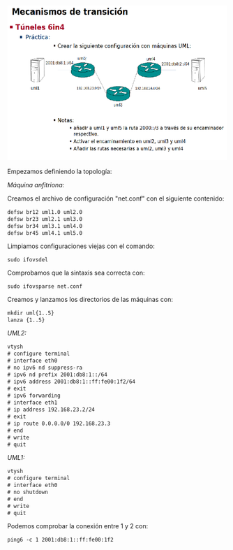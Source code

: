 ![](images/practica2.png)

Empezamos definiendo la topología:

*Máquina anfitriona:*

Creamos el archivo de configuración "net.conf" con el siguiente contenido:
<pre><code>defsw br12 uml1.0 uml2.0
defsw br23 uml2.1 uml3.0
defsw br34 uml3.1 uml4.0
defsw br45 uml4.1 uml5.0</code></pre>

Limpiamos configuraciones viejas con el comando:
<pre><code>sudo ifovsdel</code></pre>

Comprobamos que la sintaxis sea correcta con:
<pre><code>sudo ifovsparse net.conf</code></pre>

Creamos y lanzamos los directorios de las máquinas con:
<pre><code>mkdir uml{1..5}
lanza {1..5}</code></pre>

*UML2:*

<pre><code>vtysh
# configure terminal
# interface eth0
# no ipv6 nd suppress-ra
# ipv6 nd prefix 2001:db8:1::/64
# ipv6 address 2001:db8:1::ff:fe00:1f2/64
# exit
# ipv6 forwarding
# interface eth1
# ip address 192.168.23.2/24
# exit
# ip route 0.0.0.0/0 192.168.23.3
# end
# write
# quit
</code></pre>

*UML1:*

<pre><code>vtysh
# configure terminal
# interface eth0
# no shutdown
# end
# write
# quit</code></pre>

Podemos comprobar la conexión entre 1 y 2 con:
<pre><code>ping6 -c 1 2001:db8:1::ff:fe00:1f2</code></pre>

<pre><code></code></pre>
